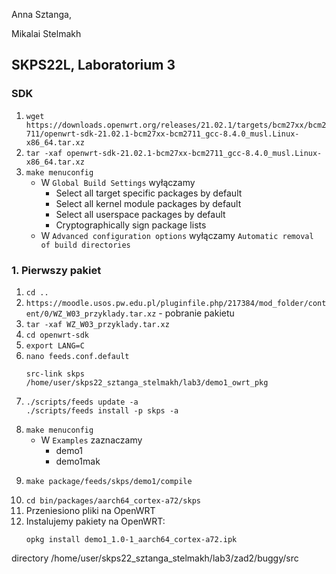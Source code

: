 Anna Sztanga,

Mikalai Stelmakh

## SKPS22L, Laboratorium 3

### SDK
1. `wget https://downloads.openwrt.org/releases/21.02.1/targets/bcm27xx/bcm2711/openwrt-sdk-21.02.1-bcm27xx-bcm2711_gcc-8.4.0_musl.Linux-x86_64.tar.xz`
2. `tar -xaf openwrt-sdk-21.02.1-bcm27xx-bcm2711_gcc-8.4.0_musl.Linux-x86_64.tar.xz`
3. `make menuconfig`
    - W `Global Build Settings` wyłączamy
        - Select all target specific packages by default
        - Select all kernel module packages by default
        - Select all userspace packages by default
        - Cryptographically sign package lists
    - W `Advanced configuration options` wyłączamy `Automatic removal of build directories`
### 1. Pierwszy pakiet
1. `cd ..`
2. `https://moodle.usos.pw.edu.pl/pluginfile.php/217384/mod_folder/content/0/WZ_W03_przyklady.tar.xz` - pobranie pakietu
3. `tar -xaf WZ_W03_przyklady.tar.xz`
4. `cd openwrt-sdk`
5. `export LANG=C`
6. `nano feeds.conf.default`
    ```
    src-link skps /home/user/skps22_sztanga_stelmakh/lab3/demo1_owrt_pkg
    ```
7.
    ```
    ./scripts/feeds update -a
    ./scripts/feeds install -p skps -a
    ```
8. `make menuconfig`
    - W `Examples` zaznaczamy
        - demo1
        - demo1mak
9. 
    ```
    make package/feeds/skps/demo1/compile
    ```
10. `cd bin/packages/aarch64_cortex-a72/skps`
11. Przeniesiono pliki na OpenWRT
12. Instalujemy pakiety na OpenWRT:
    ```
    opkg install demo1_1.0-1_aarch64_cortex-a72.ipk
    ```

directory /home/user/skps22_sztanga_stelmakh/lab3/zad2/buggy/src

